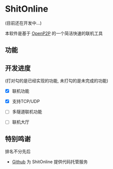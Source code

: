# ShitOnline
(目前还在开发中...)

本软件是基于 [OpenP2P](https://github.com/openp2p-cn/openp2p) 的一个简洁快速的联机工具

## 功能
## 开发进度
(打对勾的是已经实现的功能, 未打勾的是未完成的功能)
- [x] 联机功能
- [x] 支持TCP/UDP
- [ ] 多隧道联机功能
- [ ] 联机大厅


## 特别鸣谢
排名不分先后
- [Github](https://github.com/) 为 ShitOnline 提供代码托管服务
